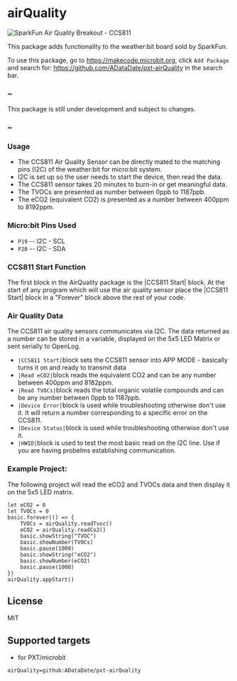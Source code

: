 # airQuality

![SparkFun Air Quality Breakout - CCS811](https://www.sparkfun.com/products/14193) 

This package adds functionality to the weather:bit board sold by SparkFun.

To use this package, go to https://makecode.microbit.org, click ``Add Package`` and search for: https://github.com/ADataDate/pxt-airQuality in the search bar. 

### ~

This package is still under development and subject to changes. 

### ~


### Usage 

* The CCS811 Air Quality Sensor can be directly mated to the matching pins (I2C) of the weather:bit for micro:bit system. 
* I2C is set up so the user needs to start the device, then read the data. 
* The CCS811 sensor takes 20 minutes to burn-in or get meaningful data.
* The TVOCs are presented as number between 0ppb to 1187ppb. 
* The eCO2 (equivalent CO2) is presented as a number between 400ppm to 8192ppm. 


### Micro:bit Pins Used 

* ``P19`` --  I2C - SCL
* ``P20`` --  I2C - SDA 

### CCS811 Start Function 

The first block in the AirQuality package is the |CCS811 Start| block. At the start of any program which will use the air quality sensor place the |CCS811 Start| block in a 
"Forever" block above the rest of your code.

### Air Quality Data
 
The CCS811 air quality sensors communicates via I2C. The data returned as a number can be stored in a variable, displayed on the 5x5 LED Matrix or sent serially to OpenLog. 
* ``|CCS811 Start|``block sets the CCS811 sensor into APP MODE - basically turns it on and ready to transmit data
* ``|Read eCO2|``block reads the equivalent CO2 and can be any number between 400ppm and 8182ppm. 
* ``|Read TVOCs|``block reads the total organic volatile compounds and can be any number between 0ppb to 1187ppb. 
* ``|Device Error|``block is used while troubleshooting otherwise don't use it. It will return a number corresponding to a specific error on the CCS811.
* ``|Device Status|``block is used while troubleshooting otherwise don't use it. 
* ``|HWID|``block is used to test the most basic read on the I2C line. Use if you are having probelms establishing communication. 

### Example Project:
The following project will read the eCO2 and TVOCs data and then display it on the 5x5 LED matrix. 

```blocks
let eCO2 = 0
let TVOCs = 0
basic.forever(() => {
    TVOCs = airQuality.readTvoc()
    eCO2 = airQuality.readCo2()
    basic.showString("TVOC")
    basic.showNumber(TVOCs)
    basic.pause(1000)
    basic.showString("eCO2")
    basic.showNumber(eCO2)
    basic.pause(1000)
})
airQuality.appStart()
```


## License

MIT

## Supported targets

* for PXT/microbit

```package
airQuality=github:ADataDate/pxt-airQuality
```